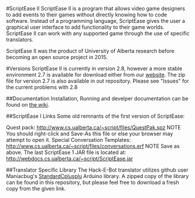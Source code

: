 #ScriptEase II
ScriptEase II is a program that allows video game designers to add events to their games without directly knowing how to code software. Instead of a programming language, ScriptEase gives the user a graphical user interface to add functionality to their game worlds. ScriptEase II can work with any supported game through the use of specific translators.

ScriptEase II was the product of University of Alberta research before becoming an open source project in 2015. 

#Versions
ScriptEase II is currently in version 2.8, however a more stable environment 2.7 is available for download either from our [website](http://webdocs.cs.ualberta.ca/~script/scriptease-ii-downloads/). The zip file for version 2.7 is also available in out repository. Please see "Issues" for the current problems with 2.8

##Documentation
Installation, Running and develper documentation can be found on [the wiki](https://github.com/UA-ScriptEase/scriptease/wiki). 

##ScriptEase I Links
Some old remnants of the first version of ScriptEase:

Quest pack: http://www.cs.ualberta.ca/~script/files/QuestPak.spz NOTE You should right-click and Save-As this file or else your browser may attempt to open it.
Special Conversation Templates: http://www.cs.ualberta.ca/~script/files/conversations.erf NOTE Save as above.
The last ScriptEase 1 JAR file is located at: http://webdocs.cs.ualberta.ca/~script/ScriptEase.jar

##Translator Specific Library
The Hack-E-Bot translator utilizes github user Maniacbug's [StandardCplusplu](https://github.com/maniacbug/StandardCplusplus) Arduino library. A zipped copy of the library can be found in this repository, but please feel free to download a fresh copy from the given link. 
